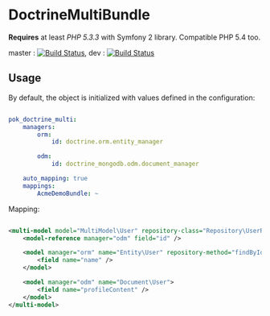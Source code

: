 DoctrineMultiBundle
===================

**Requires** at least *PHP 5.3.3* with Symfony 2 library. Compatible PHP 5.4 too.

master : [![Build Status](https://travis-ci.org/pokap/DoctrineMultiBundle.png?branch=master)](https://travis-ci.org/pokap/DoctrineMultiBundle), dev : [![Build Status](https://travis-ci.org/pokap/DoctrineMultiBundle.png?branch=dev)](https://travis-ci.org/pokap/DoctrineMultiBundle)

Usage
-------------

By default, the object is initialized with values defined in the configuration:

``` yaml

pok_doctrine_multi:
    managers:
        orm:
            id: doctrine.orm.entity_manager

        odm:
            id: doctrine_mongodb.odm.document_manager

    auto_mapping: true
    mappings:
        AcmeDemoBundle: ~
```

Mapping:

``` xml

<multi-model model="MultiModel\User" repository-class="Repository\UserRepository">
    <model-reference manager="odm" field="id" />

    <model manager="orm" name="Entity\User" repository-method="findByIds">
        <field name="name" />
    </model>

    <model manager="odm" name="Document\User">
        <field name="profileContent" />
    </model>
</multi-model>
```
